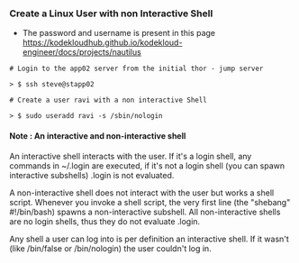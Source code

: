 ### Create a Linux User with non Interactive Shell


- The password and username is present in this page https://kodekloudhub.github.io/kodekloud-engineer/docs/projects/nautilus


```shell
# Login to the app02 server from the initial thor - jump server

> $ ssh steve@stapp02

```

``` shell
# Create a user ravi with a non interactive Shell

> $ sudo useradd ravi -s /sbin/nologin

```
#### Note : An interactive and non-interactive shell

An interactive shell interacts with the user. If it's a login shell, any commands in ~/.login are executed, if it's not a login shell (you can spawn interactive subshells) .login is not evaluated.

A non-interactive shell does not interact with the user but works a shell script. Whenever you invoke a shell script, the very first line (the "shebang" #!/bin/bash) spawns a non-interactive subshell. All non-interactive shells are no login shells, thus they do not evaluate .login.

Any shell a user can log into is per definition an interactive shell. If it wasn't (like /bin/false or /bin/nologin) the user couldn't log in.